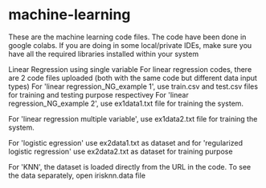 # machine-learning
These are the machine learning code files. The code have been done in google colabs. If you are doing in some local/private IDEs, make sure you have all the required libraries installed within your system

Linear Regression using single variable
For linear regression codes, there are 2 code files uploaded (both with the same code but different data input types)
For 'linear regression_NG_example 1', use train.csv and test.csv files for training and testing purpose respectivey
For 'linear regression_NG_example 2', use ex1data1.txt file for training the system.

For 'linear regression multiple variable', use ex1data2.txt file for training the system.

For 'logistic egression' use ex2data1.txt as dataset and for 'regularized logistic regression' use ex2data2.txt as dataset for training purpose

For 'KNN', the dataset is loaded directly from the URL in the code. To see the data separately, open irisknn.data file
